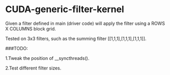 # CUDA-generic-filter-kernel
Given a filter defined in main (driver code) will apply the filter using a ROWS X COLUMNS block grid.

Tested on 3x3 filters, such as the summing filter [[1,1,1],[1,1,1],[1,1,1]].

###TODO: 

1.Tweak the position of __syncthreads().

2.Test different filter sizes.
